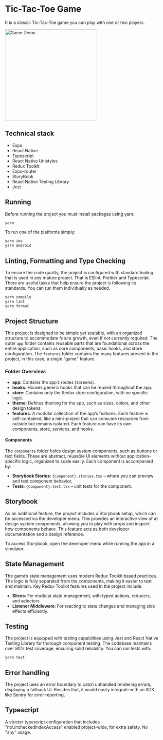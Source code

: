 # Tic-Tac-Toe Game

It is a classic Tic-Tac-Toe game you can play with one or two players.

<img src="https://github.com/user-attachments/assets/b503f07f-579b-4676-97ef-a041451a7607" alt="Game Demo" width="300"/>

## Technical stack

- Expo
- React Native
- Typescript
- React Native Unistyles
- Redux Toolkit
- Expo-router
- StoryBook
- React Native Testing Library
- Jest

## Running

Before running the project you must install packages using yarn.

```bash
yarn
```

To run one of the platforms simply:

```bash
yarn ios
yarn android
```

## Linting, Formatting and Type Checking

To ensure the code quality, the project is configured with standard tooling that is used in any mature project. That is ESlint, Prettier and Typescript. There are useful tasks that help ensure the project is following its standards. You can run them individually as needed.

```bash
yarn compile
yarn lint
yarn format
```

## Project Structure

This project is designed to be simple yet scalable, with an organized structure to accommodate future growth, even if not currently required. 
The outer `app` folder contains reusable parts that are foundational across the entire application, such as core components, basic hooks, and store configuration.
The `features` folder contains the many features present in the project, in this case, a single "game" feature.

### Folder Overview:

- **app**: Contains the app’s routes (screens).
- **hooks**: Houses generic hooks that can be reused throughout the app.
- **store**: Contains only the Redux store configuration, with no specific logic.
- **theme**: Defines theming for the app, such as sizes, colors, and other design tokens.
- **features**: A modular collection of the app’s features. Each feature is self-contained, like a mini-project that can consume resources from outside but remains isolated. Each feature can have its own components, store, services, and hooks.

#### Components

The `components` folder holds design system components, such as buttons or text fields. These are abstract, reusable UI elements without application-specific logic, organized to scale easily. Each component is accompanied by:

- **Storybook Stories**: `{Component}.stories.tsx` – where you can preview and test component behavior.
- **Tests**: `{Component}.test.tsx` – unit tests for the component.

## Storybook

As an additional feature, the project includes a Storybook setup, which can be accessed via the developer menu. This provides an interactive view of all design system components, allowing you to play with props and inspect how components behave. This feature acts as both developer documentation and a design reference.

To access Storybook, open the developer menu while running the app in a simulator.

## State Management

The game’s state management uses modern Redux Toolkit based practices. The logic is fully separated from the components, making it easier to test and maintain. Key Redux Toolkit features used in the project include:

- **Slices**: For modular state management, with typed actions, reducers, and selectors.
- **Listener Middleware**: For reacting to state changes and managing side effects efficiently.

## Testing

The project is equipped with testing capabilities using Jest and React Native Testing Library for thorough component testing. The codebase maintains over 80% test coverage, ensuring solid reliability. You can run tests with:

```bash
yarn test
```

## Error handling

The project uses an error boundary to catch unhandled rendering errors, displaying a fallback UI. Besides that, it would easily integrate with an SDK like Sentry for error reporting.

## Typescript

A stricter typescript configuration that includes "noUncheckedIndexAccess" enabled project-wide, for extra safety. No "any" usage.

